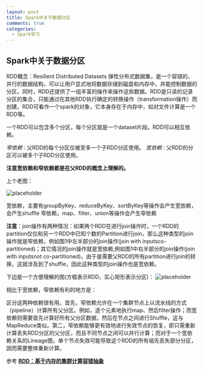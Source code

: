 ```yaml
---
layout: post
title: Spark中关于数据分区
comments: true
categories:
  - Spark学习
---
```


## Spark中关于数据分区
RDD概念：Resilient Distributed Datasets  弹性分布式数据集，是一个容错的、并行的数据结构，可以让用户显式地将数据存储到磁盘和内存中，并能控制数据的分区。同时，RDD还提供了一组丰富的操作来操作这些数据。RDD是只读的记录分区的集合，只能通过在其他RDD执行确定的转换操作（transformation操作）而创建。RDD可看作一个spark的对象，它本身存在于内存中，如对文件计算是一个RDD等。

一个RDD可以包含多个分区，每个分区就是一个dataset片段。RDD可以相互依赖。

*窄依赖* : 父RDD的每个分区仅被至多一个子RDD分区使用。
*宽依赖* : 父RDD的分区可以被多个子RDD分区使用。

**注意宽依赖和窄依赖都是在父RDD的概念上理解的。**

上个老图：

![placeholder](http://img.blog.csdn.net/20160913233559680 "宽窄数据分区示意图")

宽依赖，主要有groupByKey、reduceByKey、sortByKey等操作会产生宽依赖，会产生shuffle
窄依赖，map、filter、union等操作会产生窄依赖

**注意**：join操作有两种情况：如果两个RDD在进行join操作时，一个RDD的partition仅仅和另一个RDD中已知个数的Partition进行join，那么这种类型的join操作就是窄依赖，例如图1中左半部分的join操作(join with inputsco-partitioned)；其它情况的join操作就是宽依赖,例如图1中右半部分的join操作(join with inputsnot co-partitioned)，由于是需要父RDD的所有partition进行join的转换，这就涉及到了shuffle，因此这种类型的join操作也是宽依赖。

下边是一个方便理解的图(方框表示RDD，实心矩形表示分区)：
![placeholder](http://img.blog.csdn.net/20170803212134584?watermark/2/text/aHR0cDovL2Jsb2cuY3Nkbi5uZXQvYWxidW1fZ3lk/font/5a6L5L2T/fontsize/400/fill/I0JBQkFCMA==/dissolve/70/gravity/Center "宽窄分区示意图")

相比于宽依赖，窄依赖有利的地方是：

区分这两种依赖很有用。首先，窄依赖允许在一个集群节点上以流水线的方式（pipeline）计算所有父分区。例如，逐个元素地执行map、然后filter操作；而宽依赖则需要首先计算好所有父分区数据，然后在节点之间进行Shuffle，这与MapReduce类似。第二，窄依赖能够更有效地进行失效节点的恢复，即只需重新计算丢失RDD分区的父分区，而且不同节点之间可以并行计算；而对于一个宽依赖关系的Lineage图，单个节点失效可能导致这个RDD的所有祖先丢失部分分区，因而需要整体重新计算。

参考 **[RDD：基于内存的集群计算容错抽象](http://shiyanjun.cn/archives/744.html)**